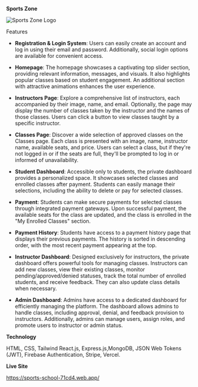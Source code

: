 **Sports Zone**

![Sports Zone Logo]('./src/assets/logo.png')


Features
* **Registration & Login System**: Users can easily create an account and log in using their email and password. Additionally, social login options are available for convenient access.

* **Homepage**: The homepage showcases a captivating top slider section, providing relevant information, messages, and visuals. It also highlights popular classes based on student engagement. An additional section with attractive animations enhances the user experience.

* **Instructors Page**: Explore a comprehensive list of instructors, each accompanied by their image, name, and email. Optionally, the page may display the number of classes taken by the instructor and the names of those classes. Users can click a button to view classes taught by a specific instructor.

* **Classes Page**: Discover a wide selection of approved classes on the Classes page. Each class is presented with an image, name, instructor name, available seats, and price. Users can select a class, but if they're not logged in or if the seats are full, they'll be prompted to log in or informed of unavailability.

* **Student Dashboard**: Accessible only to students, the private dashboard provides a personalized space. It showcases selected classes and enrolled classes after payment. Students can easily manage their selections, including the ability to delete or pay for selected classes.

* **Payment**: Students can make secure payments for selected classes through integrated payment gateways. Upon successful payment, the available seats for the class are updated, and the class is enrolled in the "My Enrolled Classes" section.

* **Payment History**: Students have access to a payment history page that displays their previous payments. The history is sorted in descending order, with the most recent payment appearing at the top.

* **Instructor Dashboard**: Designed exclusively for instructors, the private dashboard offers powerful tools for managing classes. Instructors can add new classes, view their existing classes, monitor pending/approved/denied statuses, track the total number of enrolled students, and receive feedback. They can also update class details when necessary.

* **Admin Dashboard**: Admins have access to a dedicated dashboard for efficiently managing the platform. The dashboard allows admins to handle classes, including approval, denial, and feedback provision to instructors. Additionally, admins can manage users, assign roles, and promote users to instructor or admin status.

**Technology**

HTML, CSS, Tailwind React.js, Express.js,MongoDB, JSON Web Tokens (JWT), Firebase Authentication, Stripe, Vercel.


**Live Site**

https://sports-school-71cd4.web.app/

